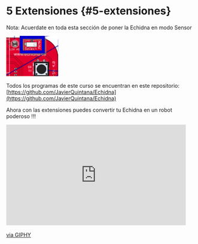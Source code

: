 # 5 Extensiones {#5-extensiones}
Nota: Acuerdate en toda esta sección de poner la Echidna en modo Sensor

![](/images/image4.png)

Todos los programas de este curso se encuentran en este repositorio: [https://github.com/JavierQuintana/Echidna](https://github.com/JavierQuintana/Echidna)



Ahora con las extensiones puedes convertir tu Echidna en un robot poderoso !!!

<iframe src="https://giphy.com/embed/hJPCYFojnadHy" width="480" height="270" frameBorder="0" class="giphy-embed" allowFullScreen></iframe><p><a href="https://giphy.com/gifs/the-big-bang-theory-kaley-cuoco-robots-hJPCYFojnadHy">via GIPHY</a></p>